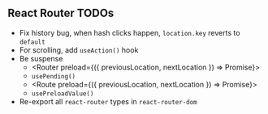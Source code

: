 ## React Router TODOs

- Fix history bug, when hash clicks happen, `location.key` reverts to `default`
- For scrolling, add `useAction()` hook
- Be suspense
  - <Router preload={({ previousLocation, nextLocation }) => Promise<void>}>
  - `usePending()`
  - <Route preload={({ previousLocation, nextLocation }) => Promise<unknown>}>
  - `usePreloadValue()`
- Re-export all `react-router` types in `react-router-dom`
